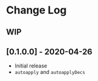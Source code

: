 # Change Log

## WIP

## [0.1.0.0] - 2020-04-26
  - Initial release
  - `autoapply` and `autoapplyDecs`
